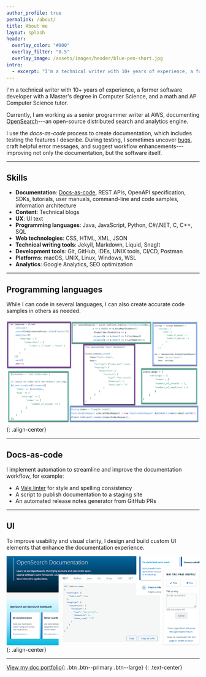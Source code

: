 ```yaml
---
author_profile: true
permalink: /about/
title: About me
layout: splash
header:
  overlay_color: "#000"
  overlay_filter: "0.5"
  overlay_image: /assets/images/header/blue-pen-short.jpg
intro: 
  - excerpt: "I'm a technical writer with 10+ years of experience, a former software developer with a Master's degree in Computer Science, and a math and AP Computer Science tutor. <br> Currently, I am working as a senior programmer writer at AWS, documenting [OpenSearch](https://opensearch.org/)---an open-source distributed search and analytics engine."
---
```


I'm a technical writer with 10+ years of experience, a former software developer with a Master's degree in Computer Science, and a math and AP Computer Science tutor. 

Currently, I am working as a senior programmer writer at AWS, documenting [OpenSearch](https://opensearch.org/)---an open-source distributed search and analytics engine.

I use the _docs-as-code_ process to create documentation, which includes testing the features I describe. During testing, I sometimes uncover [bugs](https://github.com/opensearch-project/k-NN/issues/561), craft helpful error messages, and suggest workflow enhancements---improving not only the documentation, but the software itself. 

---

## Skills

- **Documentation**: [Docs-as-code](#docs-as-code), REST APIs, OpenAPI specification, SDKs, tutorials, user manuals, command-line and code samples, information architecture 
- **Content**: Technical blogs
- **UX**: UI text
- **Programming languages**: Java, JavaScript, Python, C#/.NET, C, C++, SQL
- **Web technologies**: CSS, HTML, XML, JSON 
- **Technical writing tools**: Jekyll, Markdown, Liquid, SnagIt 
- **Development tools**: Git, GitHub, IDEs, UNIX tools, CI/CD, Postman
- **Platforms**: macOS, UNIX, Linux, Windows, WSL
- **Analytics**: Google Analytics, SEO optimization

---

## Programming languages

While I can code in several languages, I can also create accurate code samples in others as needed.

![Programming languages](/assets/images/about/languages.png){: .align-center}

---

## Docs-as-code

I implement automation to streamline and improve the documentation workflow, for example:

- A [Vale linter](https://opensearch.org/blog/style-workflow/) for style and spelling consistency
- A script to publish documentation to a staging site
- An automated release notes generator from GitHub PRs

---

## UI

To improve usability and visual clarity, I design and build custom UI elements that enhance the documentation experience.

![UI examples](/assets/images/about/ui.png){: .align-center}



---

[View my doc portfolio](/portfolio/){: .btn .btn--primary .btn--large}
{: .text-center}